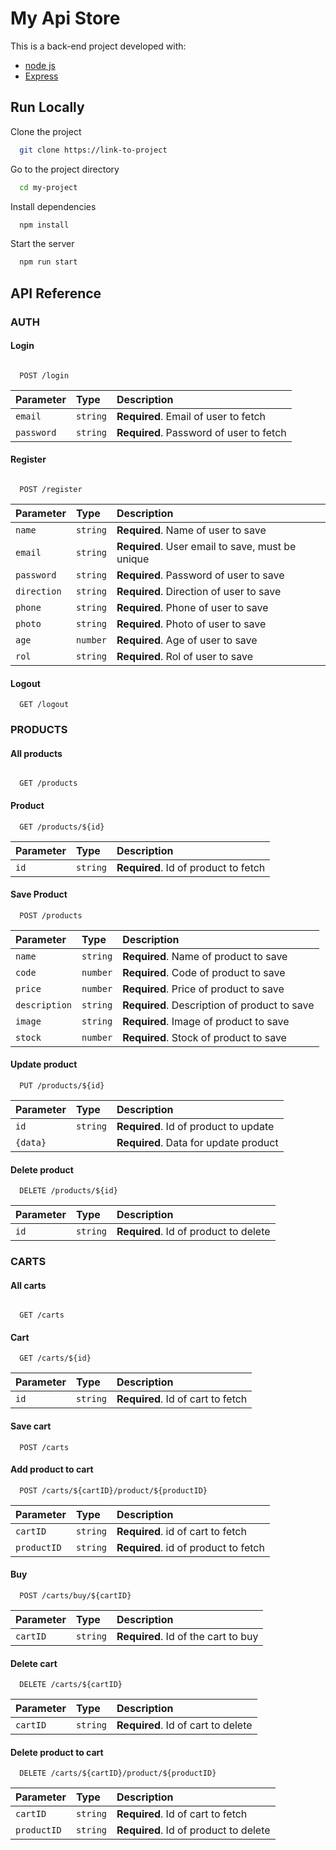
# My Api Store


This is a back-end project developed with:

- [node js](https://nodejs.org/en)
- [Express](https://expressjs.com/es/)

## Run Locally

Clone the project

```bash
  git clone https://link-to-project
```

Go to the project directory

```bash
  cd my-project
```

Install dependencies

```bash
  npm install
```

Start the server

```bash
  npm run start
```

## API Reference

### AUTH

#### Login

```http

  POST /login
```
| Parameter | Type     | Description                       |
| :-------- | :------- | :-------------------------------- |
| `email`      | `string` | **Required**. Email of user to fetch |
| `password`      | `string` | **Required**. Password of user to fetch |


#### Register

```http

  POST /register
```
| Parameter | Type     | Description                       |
| :-------- | :------- | :-------------------------------- |
| `name`      | `string` | **Required**. Name of user to save |
| `email`      | `string` | **Required**. User email to save, must be unique |
| `password`      | `string` | **Required**. Password of user to save |
| `direction`      | `string` | **Required**. Direction of user to save |
| `phone`      | `string` | **Required**. Phone of user to save |
| `photo`      | `string` | **Required**. Photo of user to save |
| `age`      | `number` | **Required**. Age of user to save |
| `rol`      | `string` | **Required**. Rol of user to save |


#### Logout

```http
  GET /logout
```

### PRODUCTS

#### All products

```http

  GET /products
```

#### Product

```http
  GET /products/${id}
```

| Parameter | Type     | Description                       |
| :-------- | :------- | :-------------------------------- |
| `id`      | `string` | **Required**. Id of product to fetch |

#### Save Product

```http
  POST /products
```

| Parameter | Type     | Description                       |
| :-------- | :------- | :-------------------------------- |
| `name`      | `string` | **Required**. Name of product to save |
| `code`      | `number` | **Required**. Code of product to save |
| `price`      | `number` | **Required**. Price of product to save |
| `description`      | `string` | **Required**. Description of product to save |
| `image`      | `string` | **Required**. Image of product to save |
| `stock`      | `number` | **Required**. Stock of product to save |

#### Update product

```http
  PUT /products/${id}
```

| Parameter | Type     | Description                       |
| :-------- | :------- | :-------------------------------- |
| `id`      | `string` | **Required**. Id of product to update |
| `{data}`      |  | **Required**. Data for update product |

#### Delete product

```http
  DELETE /products/${id}
```

| Parameter | Type     | Description                       |
| :-------- | :------- | :-------------------------------- |
| `id`      | `string` | **Required**. Id of product to delete |


### CARTS

#### All carts

```http

  GET /carts
```

#### Cart

```http
  GET /carts/${id}
```

| Parameter | Type     | Description                       |
| :-------- | :------- | :-------------------------------- |
| `id`      | `string` | **Required**. Id of cart to fetch |

#### Save cart

```http
  POST /carts
```

#### Add product to cart

```http
  POST /carts/${cartID}/product/${productID}
```
| Parameter | Type     | Description                       |
| :-------- | :------- | :-------------------------------- |
| `cartID`      | `string` | **Required**. id of cart to fetch |
| `productID`      | `string` | **Required**. id of product to fetch |

#### Buy

```http
  POST /carts/buy/${cartID}
```
| Parameter | Type     | Description                       |
| :-------- | :------- | :-------------------------------- |
| `cartID`      | `string` | **Required**. Id of the cart to buy |



#### Delete cart

```http
  DELETE /carts/${cartID}
```

| Parameter | Type     | Description                       |
| :-------- | :------- | :-------------------------------- |
| `cartID`      | `string` | **Required**. Id of cart to delete |


#### Delete product to cart

```http
  DELETE /carts/${cartID}/product/${productID}
```

| Parameter | Type     | Description                       |
| :-------- | :------- | :-------------------------------- |
| `cartID`      | `string` | **Required**. Id of cart to fetch |
| `productID`      | `string` | **Required**. Id of product to delete |





